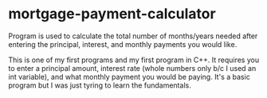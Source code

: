 # mortgage-payment-calculator
Program is used to calculate the total number of months/years needed after entering the principal, interest, and monthly payments you would like. 

This is one of my first programs and my first program in C++. It requires you to enter a principal amount, interest rate (whole numbers only b/c I used an int variable), and what monthly payment you would be paying. It's a basic program but I was just tyring to learn the fundamentals. 
